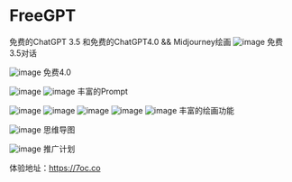 # FreeGPT
免费的ChatGPT 3.5 和免费的ChatGPT4.0 &amp;&amp; Midjourney绘画 
![image](https://github.com/wwz001cax/FreeGPT/assets/120231521/9c1a5bef-eb29-4f14-b4f7-afcbbb1c0e86)
免费3.5对话

![image](https://github.com/wwz001cax/FreeGPT/assets/120231521/b55df25f-9346-48ef-b634-d9275b88dd36)
免费4.0

![image](https://github.com/wwz001cax/FreeGPT/assets/120231521/941cce5b-3340-4138-aa83-7411bdcad372)
![image](https://github.com/wwz001cax/FreeGPT/assets/120231521/8431a2d2-4502-4801-b068-dca8d2e34a0f)
丰富的Prompt

![image](https://github.com/wwz001cax/FreeGPT/assets/120231521/37dc959b-b96c-4bc1-83fe-8e1e6295dda4)
![image](https://github.com/wwz001cax/FreeGPT/assets/120231521/23dedd67-0bc9-4156-9227-53c1d209a757)
![image](https://github.com/wwz001cax/FreeGPT/assets/120231521/ca2431df-f10f-40b4-a820-23992de3ae48)
![image](https://github.com/wwz001cax/FreeGPT/assets/120231521/03dd2498-df67-478d-9b5d-e044b4b5e732)
![image](https://github.com/wwz001cax/FreeGPT/assets/120231521/87b71335-942c-4501-a418-b4aff66fc8af)
丰富的绘画功能

![image](https://github.com/wwz001cax/FreeGPT/assets/120231521/03797930-3cbf-4a09-b9a3-2b851e4f0f1b)
思维导图

![image](https://github.com/wwz001cax/FreeGPT/assets/120231521/91d1d453-635e-4b37-ad59-c7cd7a9b5027)
推广计划

体验地址：https://7oc.co

